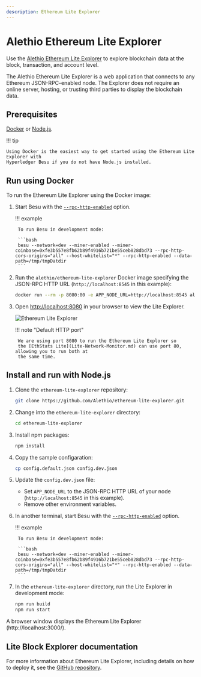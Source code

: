 ```yaml
---
description: Ethereum Lite Explorer
---
```


# Alethio Ethereum Lite Explorer

Use the [Alethio Ethereum Lite Explorer](https://lite-explorer.aleth.io/) to explore blockchain
data at the block, transaction, and account level.

The Alethio Ethereum Lite Explorer is a web application that connects to any Ethereum
JSON-RPC-enabled node. The Explorer does not require an online server, hosting, or trusting third
parties to display the blockchain data.

## Prerequisites

[Docker](https://docs.docker.com/install/) or [Node.js](https://nodejs.org/).

!!! tip

    Using Docker is the easiest way to get started using the Ethereum Lite Explorer with
    Hyperledger Besu if you do not have Node.js installed.

## Run using Docker

To run the Ethereum Lite Explorer using the Docker image:

1. Start Besu with the [`--rpc-http-enabled`](../../Reference/CLI/CLI-Syntax.md#rpc-http-enabled)
   option.

    !!! example

        To run Besu in development mode:

        ```bash
        besu --network=dev --miner-enabled --miner-coinbase=0xfe3b557e8fb62b89f4916b721be55ceb828dbd73 --rpc-http-cors-origins="all" --host-whitelist="*" --rpc-http-enabled --data-path=/tmp/tmpDatdir
        ```

1. Run the `alethio/ethereum-lite-explorer` Docker image specifying the JSON-RPC HTTP URL
   (`http://localhost:8545` in this example):

    ```bash
    docker run --rm -p 8080:80 -e APP_NODE_URL=http://localhost:8545 alethio/ethereum-lite-explorer
    ```

1. Open [http://localhost:8080](http://localhost:8080) in your browser to view the Lite Explorer.

    ![Ethereum Lite Explorer](../../images/explorer.png)

    !!! note "Default HTTP port"

        We are using port 8080 to run the Ethereum Lite Explorer so
        the [EthStats Lite](Lite-Network-Monitor.md) can use port 80, allowing you to run both at
        the same time.

## Install and run with Node.js

1. Clone the `ethereum-lite-explorer` repository:

    ```bash
    git clone https://github.com/Alethio/ethereum-lite-explorer.git
    ```

1. Change into the `ethereum-lite-explorer` directory:

    ```bash
    cd ethereum-lite-explorer
    ```

1. Install npm packages:

    ```bash
    npm install
    ```

1. Copy the sample configaration:

    ```bash
    cp config.default.json config.dev.json
    ```

1. Update the `config.dev.json` file:

    * Set `APP_NODE_URL` to the JSON-RPC HTTP URL of your node (`http://localhost:8545` in this
      example).
    * Remove other environment variables.

1. In another terminal, start Besu with the
   [`--rpc-http-enabled`](../../Reference/CLI/CLI-Syntax.md#rpc-http-enabled) option.

    !!! example

        To run Besu in development mode:

        ```bash
        besu --network=dev --miner-enabled --miner-coinbase=0xfe3b557e8fb62b89f4916b721be55ceb828dbd73 --rpc-http-cors-origins="all" --host-whitelist="*" --rpc-http-enabled --data-path=/tmp/tmpDatdir
        ```

1. In the `ethereum-lite-explorer` directory, run the Lite Explorer in development mode:

    ```bash
    npm run build
    npm run start
    ```

A browser window displays the Ethereum Lite Explorer (http://localhost:3000/).

## Lite Block Explorer documentation

For more information about Ethereum Lite Explorer, including details on how to deploy it, see the
[GitHub repository](https://github.com/Alethio/ethereum-lite-explorer).
